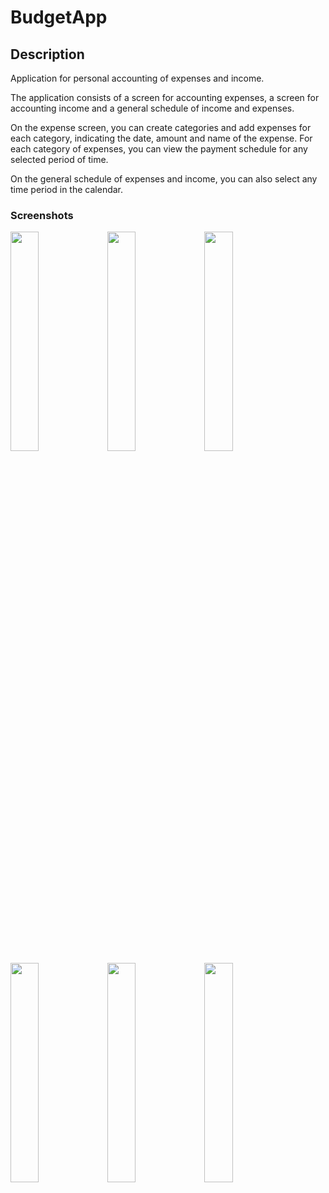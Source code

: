 # BudgetApp

## Description


 Application for personal accounting of expenses and income.

 
The application consists of a screen for accounting expenses, a screen for accounting income and a general schedule of income and expenses. 


On the expense screen, you can create categories and add expenses for each category, indicating the date, amount and name of the expense. For each category of expenses, you can view the payment schedule for any selected period of time.


On the general schedule of expenses and income, you can also select any time period in the calendar.

### Screenshots

<img src="https://github.com/nataliiagrigoreva/BudgetApp/assets/123460015/0fd53f1d-4664-4d14-8202-42115cd30986" width=30% height=30%>
<img src="https://github.com/nataliiagrigoreva/BudgetApp/assets/123460015/541965d1-79bd-4136-970f-db907ab693ba" width=30% height=30%>
<img src="https://github.com/nataliiagrigoreva/BudgetApp/assets/123460015/277c9d57-b3b8-4ccd-a8cb-a95d57b846b0" width=30% height=30%>
<img src="https://github.com/nataliiagrigoreva/BudgetApp/assets/123460015/270a58bd-a83f-47e4-ba5a-95a6aea9bc97" width=30% height=30%>
<img src="https://github.com/nataliiagrigoreva/BudgetApp/assets/123460015/d369ad93-c9db-483a-b698-6d468c4b7971" width=30% height=30%>
<img src="https://github.com/nataliiagrigoreva/BudgetApp/assets/123460015/ef2b4da0-8376-4310-88b4-ac4d9fb8e32f" width=30% height=30%>


